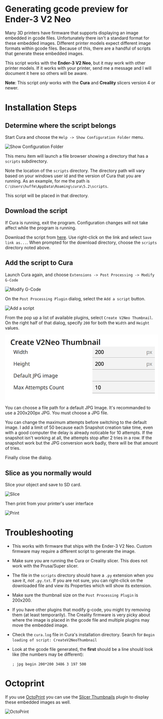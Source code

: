 # Generating gcode preview for Ender-3 V2 Neo

Many 3D printers have firmware that supports displaying an image embedded in gcode files. Unfortunately there isn't a standard format for these embedded images. Different printer models expect different image formats within gcode files. Because of this, there are a handful of scripts that generate these embedded images.

This script works with the **Ender-3 V2 Neo**, but it may work with other printer models. If it works with your printer, send me a message and I will document it here so others will be aware.

**Note**: This script _only_ works with the **Cura** and **Creality** slicers version 4 or newer.

# Installation Steps

## Determine where the script belongs

Start Cura and choose the `Help -> Show Configuration Folder` menu.

![Show Configuration Folder](doc/ShowConfig.png)

This menu item will launch a file browser showing a directory that has a `scripts` subdirectory.

Note the location of the `scripts` directory. The directory path will vary based on your windows user id and the version of Cura that you are running. As an example, for me the path is `C:\Users\huffm\AppData\Roaming\cura\5.2\scripts`.

This script will be placed in that directory.

## Download the script

If Cura is running, exit the program. Configuration changes will not take affect while the program is running.

Download the script from [here](https://raw.githubusercontent.com/KenHuffman/UltimakerCuraScripts/main/scripts/CreateV2NeoThumbnail.py). Use right-click on the link and select `Save link as...`. When prompted for the download directory, choose the `scripts` directory noted above.

## Add the script to Cura

Launch Cura again, and choose `Extensions -> Post Processing -> Modify G-Code`

![Modify G-Code](doc/ModifyGCode.png)

On the `Post Processing Plugin` dialog, select the `Add a script` button.

![Add a script](doc/AddAScript.png)

From the pop up a list of available plugins, select `Create V2Neo Thumbnail`. On the right half of that dialog, specify `200` for both the `Width` and `Height` values.

![Thumbnail Plugin](doc/ThumbnailParam.png)

You can choose a file path for a default JPG Image. It's recommanded to use a 200x200px JPG. You must choose a JPG file.

You can change the maximum attempts before switching to the default image. I add a limit of 50 because each Snapshot creation take time, even with a good computer the delay is already noticable for 10 attempts.
If the snapshot isn't working at all, the attempts stop after 2 tries in a row. If the snapshot work but the JPG conversion work badly, there will be that amount of tries.

Finally close the dialog.

## Slice as you normally would

Slice your object and save to SD card.

![Slice](doc/ThingIso.png)

Then print from your printer's user interface

![Print](doc/NeoDisplay.jpg)

# Troubleshooting

- This works with firmware that ships with the Ender-3 V2 Neo. Custom firmware may require a different script to generate the image.
- Make sure you are running the Cura or Creality slicer. This does not work with the Prusa/Super slicer.
- The file in the `scripts` directory should have a `.py` extension when you save it, _not_ `.py.txt`. If you are not sure, you can right-click on the downloaded file and view its Properties which will show its extension.
- Make sure the thumbnail size on the `Post Processing Plugin` is 200x200.
- If you have other plugins that modify g-code, you might try removing them (at least temporarily). The Creality firmware is very picky about where the image is placed in the gcode file and multiple plugins may move the embedded image.
- Check the `cura.log` file in Cura's installation directory. Search for `Begin loading of script: CreateV2NeoThumbnail`
- Look at the gcode file generated, the **first** should be a line should look like (the numbers may be different):

  `; jpg begin 200*200 3486 3 197 500`

# Octoprint

If you use [OctoPrint](https://octoprint.org/) you can use the [Slicer Thumbnails](https://github.com/jneilliii/OctoPrint-PrusaSlicerThumbnails) plugin to display these embedded images as well.

![OctoPrint](doc/OctoThumb.png)
